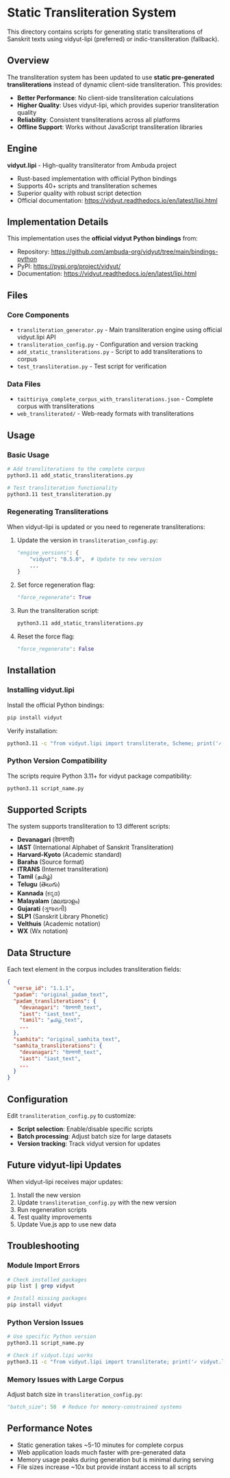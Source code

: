 # Static Transliteration System

This directory contains scripts for generating static transliterations of Sanskrit texts using vidyut-lipi (preferred) or indic-transliteration (fallback).

## Overview

The transliteration system has been updated to use **static pre-generated transliterations** instead of dynamic client-side transliteration. This provides:

- **Better Performance**: No client-side transliteration calculations
- **Higher Quality**: Uses vidyut-lipi, which provides superior transliteration quality
- **Reliability**: Consistent transliterations across all platforms
- **Offline Support**: Works without JavaScript transliteration libraries

## Engine

**vidyut.lipi** - High-quality transliterator from Ambuda project
- Rust-based implementation with official Python bindings  
- Supports 40+ scripts and transliteration schemes
- Superior quality with robust script detection
- Official documentation: https://vidyut.readthedocs.io/en/latest/lipi.html

## Implementation Details

This implementation uses the **official vidyut Python bindings** from:
- Repository: https://github.com/ambuda-org/vidyut/tree/main/bindings-python
- PyPI: https://pypi.org/project/vidyut/
- Documentation: https://vidyut.readthedocs.io/en/latest/lipi.html

## Files

### Core Components

- `transliteration_generator.py` - Main transliteration engine using official vidyut.lipi API
- `transliteration_config.py` - Configuration and version tracking
- `add_static_transliterations.py` - Script to add transliterations to corpus
- `test_transliteration.py` - Test script for verification

### Data Files

- `taittiriya_complete_corpus_with_transliterations.json` - Complete corpus with transliterations
- `web_transliterated/` - Web-ready formats with transliterations

## Usage

### Basic Usage

```bash
# Add transliterations to the complete corpus
python3.11 add_static_transliterations.py

# Test transliteration functionality
python3.11 test_transliteration.py
```

### Regenerating Transliterations

When vidyut-lipi is updated or you need to regenerate transliterations:

1. Update the version in `transliteration_config.py`:
   ```python
   "engine_versions": {
       "vidyut": "0.5.0",  # Update to new version
       ...
   }
   ```

2. Set force regeneration flag:
   ```python
   "force_regenerate": True
   ```

3. Run the transliteration script:
   ```bash
   python3.11 add_static_transliterations.py
   ```

4. Reset the force flag:
   ```python
   "force_regenerate": False
   ```

## Installation

### Installing vidyut.lipi

Install the official Python bindings:

```bash
pip install vidyut
```

Verify installation:
```bash
python3.11 -c "from vidyut.lipi import transliterate, Scheme; print('✓ vidyut.lipi ready')"
```

### Python Version Compatibility

The scripts require Python 3.11+ for vidyut package compatibility:

```bash
python3.11 script_name.py
```

## Supported Scripts

The system supports transliteration to 13 different scripts:

- **Devanagari** (देवनागरी)
- **IAST** (International Alphabet of Sanskrit Transliteration)
- **Harvard-Kyoto** (Academic standard)
- **Baraha** (Source format)
- **ITRANS** (Internet transliteration)
- **Tamil** (தமிழ்)
- **Telugu** (తెలుగు)
- **Kannada** (ಕನ್ನಡ)
- **Malayalam** (മലയാളം)
- **Gujarati** (ગુજરાતી)
- **SLP1** (Sanskrit Library Phonetic)
- **Velthuis** (Academic notation)
- **WX** (Wx notation)

## Data Structure

Each text element in the corpus includes transliteration fields:

```json
{
  "verse_id": "1.1.1",
  "padam": "original_padam_text",
  "padam_transliterations": {
    "devanagari": "देवनागरी_text",
    "iast": "iast_text",
    "tamil": "தமிழ்_text",
    ...
  },
  "samhita": "original_samhita_text",
  "samhita_transliterations": {
    "devanagari": "देवनागरी_text",
    "iast": "iast_text",
    ...
  }
}
```

## Configuration

Edit `transliteration_config.py` to customize:

- **Script selection**: Enable/disable specific scripts
- **Batch processing**: Adjust batch size for large datasets  
- **Version tracking**: Track vidyut version for updates

## Future vidyut-lipi Updates

When vidyut-lipi receives major updates:

1. Install the new version
2. Update `transliteration_config.py` with the new version
3. Run regeneration scripts
4. Test quality improvements
5. Update Vue.js app to use new data

## Troubleshooting

### Module Import Errors

```bash
# Check installed packages
pip list | grep vidyut

# Install missing packages
pip install vidyut
```

### Python Version Issues

```bash
# Use specific Python version
python3.11 script_name.py

# Check if vidyut.lipi works
python3.11 -c "from vidyut.lipi import transliterate; print('✓ vidyut.lipi available')"
```

### Memory Issues with Large Corpus

Adjust batch size in `transliteration_config.py`:

```python
"batch_size": 50  # Reduce for memory-constrained systems
```

## Performance Notes

- Static generation takes ~5-10 minutes for complete corpus
- Web application loads much faster with pre-generated data
- Memory usage peaks during generation but is minimal during serving
- File sizes increase ~10x but provide instant access to all scripts